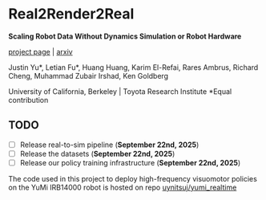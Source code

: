 # Real2Render2Real
**Scaling Robot Data Without Dynamics Simulation or Robot Hardware**

[project page](https://real2render2real.com) | [arxiv](https://arxiv.org/abs/2505.09601)

Justin Yu*, Letian Fu*, Huang Huang, Karim El-Refai, Rares Ambrus, Richard Cheng, Muhammad Zubair Irshad, Ken Goldberg

University of California, Berkeley | Toyota Research Institute
*Equal contribution

## TODO
- [ ] Release real-to-sim pipeline (**September 22nd, 2025**)
- [ ] Release the datasets (**September 22nd, 2025**)
- [ ] Release our policy training infrastructure (**September 22nd, 2025**)

The code used in this project to deploy high-frequency visuomotor policies on the YuMi IRB14000 robot is hosted on repo [uynitsuj/yumi_realtime](https://github.com/uynitsuj/yumi_realtime)
